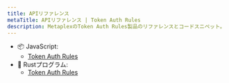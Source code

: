 ```yaml
---
title: APIリファレンス
metaTitle: APIリファレンス | Token Auth Rules
description: MetaplexのToken Auth Rules製品のリファレンスとコードスニペット。
---
```


- 📦 JavaScript:
    * [Token Auth Rules](https://mpl-token-auth-rules.typedoc.metaplex.com/)
- 🦀 Rustプログラム:
    * [Token Auth Rules](https://docs.rs/mpl-token-auth-rules/latest/mpl_token_auth_rules/)